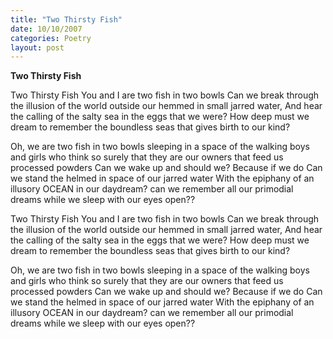 ```yaml
---
title: "Two Thirsty Fish"
date: 10/10/2007
categories: Poetry
layout: post
---
```


**Two Thirsty Fish**

Two Thirsty Fish
You and I
are two fish in two bowls
Can we break through
the illusion of the world
outside
our hemmed in small
jarred water,
And hear the calling
of the salty sea
in the eggs that
we were?
How deep must we
dream
to remember
the boundless seas
that gives birth
to our kind?

Oh, we are
two fish
in
two bowls
sleeping
in a space
of the walking boys and girls
who think
so surely that they are
our owners
that feed us processed powders
Can we wake up
and should we?
Because if we do
Can we stand
the helmed in space
of our jarred water
With the epiphany
of an illusory
OCEAN
in our daydream?
can we remember
all our primodial dreams
while we
sleep with our 
eyes open??

Two Thirsty Fish
You and I
are two fish in two bowls
Can we break through
the illusion of the world
outside
our hemmed in small
jarred water,
And hear the calling
of the salty sea
in the eggs that
we were?
How deep must we
dream
to remember
the boundless seas
that gives birth
to our kind?

Oh, we are
two fish
in
two bowls
sleeping
in a space
of the walking boys and girls
who think
so surely that they are
our owners
that feed us processed powders
Can we wake up
and should we?
Because if we do
Can we stand
the helmed in space
of our jarred water
With the epiphany
of an illusory
OCEAN
in our daydream?
can we remember
all our primodial dreams
while we
sleep with our 
eyes open??

